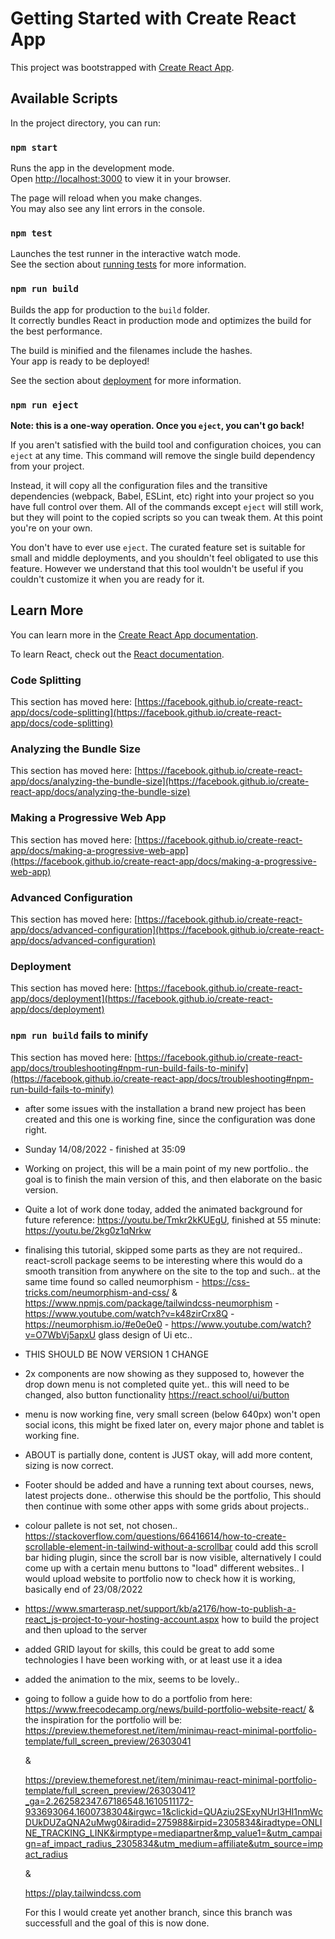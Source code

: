 # Getting Started with Create React App

This project was bootstrapped with [Create React App](https://github.com/facebook/create-react-app).

## Available Scripts

In the project directory, you can run:

### `npm start`

Runs the app in the development mode.\
Open [http://localhost:3000](http://localhost:3000) to view it in your browser.

The page will reload when you make changes.\
You may also see any lint errors in the console.

### `npm test`

Launches the test runner in the interactive watch mode.\
See the section about [running tests](https://facebook.github.io/create-react-app/docs/running-tests) for more information.

### `npm run build`

Builds the app for production to the `build` folder.\
It correctly bundles React in production mode and optimizes the build for the best performance.

The build is minified and the filenames include the hashes.\
Your app is ready to be deployed!

See the section about [deployment](https://facebook.github.io/create-react-app/docs/deployment) for more information.

### `npm run eject`

**Note: this is a one-way operation. Once you `eject`, you can't go back!**

If you aren't satisfied with the build tool and configuration choices, you can `eject` at any time. This command will remove the single build dependency from your project.

Instead, it will copy all the configuration files and the transitive dependencies (webpack, Babel, ESLint, etc) right into your project so you have full control over them. All of the commands except `eject` will still work, but they will point to the copied scripts so you can tweak them. At this point you're on your own.

You don't have to ever use `eject`. The curated feature set is suitable for small and middle deployments, and you shouldn't feel obligated to use this feature. However we understand that this tool wouldn't be useful if you couldn't customize it when you are ready for it.

## Learn More

You can learn more in the [Create React App documentation](https://facebook.github.io/create-react-app/docs/getting-started).

To learn React, check out the [React documentation](https://reactjs.org/).

### Code Splitting

This section has moved here: [https://facebook.github.io/create-react-app/docs/code-splitting](https://facebook.github.io/create-react-app/docs/code-splitting)

### Analyzing the Bundle Size

This section has moved here: [https://facebook.github.io/create-react-app/docs/analyzing-the-bundle-size](https://facebook.github.io/create-react-app/docs/analyzing-the-bundle-size)

### Making a Progressive Web App

This section has moved here: [https://facebook.github.io/create-react-app/docs/making-a-progressive-web-app](https://facebook.github.io/create-react-app/docs/making-a-progressive-web-app)

### Advanced Configuration

This section has moved here: [https://facebook.github.io/create-react-app/docs/advanced-configuration](https://facebook.github.io/create-react-app/docs/advanced-configuration)

### Deployment

This section has moved here: [https://facebook.github.io/create-react-app/docs/deployment](https://facebook.github.io/create-react-app/docs/deployment)

### `npm run build` fails to minify

This section has moved here: [https://facebook.github.io/create-react-app/docs/troubleshooting#npm-run-build-fails-to-minify](https://facebook.github.io/create-react-app/docs/troubleshooting#npm-run-build-fails-to-minify)

- after some issues with the installation a brand new project has been created and this one is working fine, since the configuration was done right.
- Sunday 14/08/2022 - finished at 35:09

- Working on project, this will be a main point of my new portfolio.. the goal is to finish the main version of this, and then elaborate on the basic version.

- Quite a lot of work done today, added the animated background for future reference: https://youtu.be/Tmkr2kKUEgU, finished at 55 minute: https://youtu.be/2kg0z1qNrkw

- finalising this tutorial, skipped some parts as they are not required.. react-scroll package seems to be interesting where this would do a smooth transition from anywhere on the site to the top and such.. at the same time found so called neumorphism - https://css-tricks.com/neumorphism-and-css/ & https://www.npmjs.com/package/tailwindcss-neumorphism - https://www.youtube.com/watch?v=k48zirCrx8Q - https://neumorphism.io/#e0e0e0 - https://www.youtube.com/watch?v=O7WbVj5apxU glass design of Ui etc.. 



- THIS SHOULD BE NOW VERSION 1 CHANGE

* 2x components are now showing as they supposed to, however the drop down menu is not completed quite yet.. this will need to be changed, also button functionality https://react.school/ui/button 

- menu is now working fine, very small screen (below 640px) won't open social icons, this might be fixed later on, every major phone and tablet is working fine.

- ABOUT is partially done, content is JUST okay, will add more content, sizing is now correct. 
- Footer should be added and have a running text about courses, news, latest projects done.. otherwise this should be the portfolio, This should then continue with some other apps with some grids about projects.. 

- colour pallete is not set, not chosen.. https://stackoverflow.com/questions/66416614/how-to-create-scrollable-element-in-tailwind-without-a-scrollbar could add this scroll bar hiding plugin, since the scroll bar is now visible, alternatively I could come up with a certain menu buttons to "load" different websites.. I would upload website to portfolio now to check how it is working, basically end of 23/08/2022

- https://www.smarterasp.net/support/kb/a2176/how-to-publish-a-react_js-project-to-your-hosting-account.aspx how to build the project and then upload to the server

- added GRID layout for skills, this could be great to add some technologies I have been working with, or at least use it a idea
- added the animation to the mix, seems to be lovely.. 

- going to follow a guide how to do a portfolio from here: https://www.freecodecamp.org/news/build-portfolio-website-react/ & the inspiration for the portfolio will be:
 https://preview.themeforest.net/item/minimau-react-minimal-portfolio-template/full_screen_preview/26303041
 
  &

  https://preview.themeforest.net/item/minimau-react-minimal-portfolio-template/full_screen_preview/26303041?_ga=2.262582347.67186548.1610511172-933693064.1600738304&irgwc=1&clickid=QUAziu2SExyNUrI3HI1nmWcDUkDUZaQNA2uMwg0&iradid=275988&irpid=2305834&iradtype=ONLINE_TRACKING_LINK&irmptype=mediapartner&mp_value1=&utm_campaign=af_impact_radius_2305834&utm_medium=affiliate&utm_source=impact_radius
  
   &

   https://play.tailwindcss.com 

   For this I would create yet another branch, since this branch was successfull and the goal of this is now done.